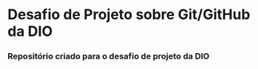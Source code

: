 # Desafio de Projeto sobre Git/GitHub da DIO
### Repositório criado para o desafio de projeto da DIO

